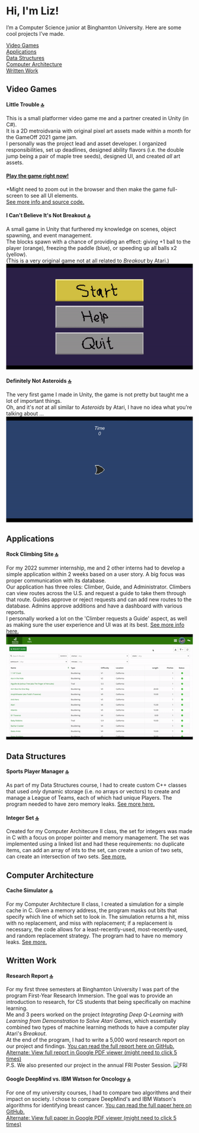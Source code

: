 # Hi, I'm Liz!
I’m a Computer Science junior at Binghamton University. Here are some cool projects I’ve made.

[Video Games](#video-games) <br/>
[Applications](#applications) <br/>
[Data Structures](#data-structures) <br/>
[Computer Architecture](#computer-architecture) <br/>
[Written Work](#written-work) <br/>

## Video Games
#### Little Trouble [:top:](#hi-im-liz)
This is a small platformer video game me and a partner created in Unity (in C#). 
<br/>It is a 2D metroidvania with original pixel art assets made within a month for the GameOff 2021 game jam.
<br/> I personally was the project lead and asset developer. I organized responsibilities, set up deadlines, designed ability flavors (i.e. the double jump being a pair of maple tree seeds), designed UI, and created *all* art assets.
<br/>
#### [Play the game right now!](https://e-potapova.itch.io/little-trouble) 
 *Might need to zoom out in the browser and then make the game full-screen to see all UI elements.
<br/>[See more info and source code.](https://github.com/E-Potapova/GameOff2021)

#### I Can't Believe It's Not Breakout [:top:](#hi-im-liz)
A small game in Unity that furthered my knowledge on scenes, object spawning, and event management.
<br/> The blocks spawn with a chance of providing an effect: giving +1 ball to the player (orange), freezing the paddle (blue), or speeding up all balls x2 (yellow).
<br/> (This is a very original game not at all related to *Breakout* by Atari.)
<br/>![](breakout.gif)

#### Definitely Not Asteroids [:top:](#hi-im-liz)
The very first game I made in Unity, the game is not pretty but taught me a lot of important things.
<br/> Oh, and it's *not* at all similar to *Asteroids* by Atari, I have no idea what you're talking about ... 
<br/>![](asteroids.gif)

## Applications
#### Rock Climbing Site [:top:](#hi-im-liz)
For my 2022 summer internship, me and 2 other interns had to develop a simple application within 2 weeks based on a user story. A big focus was proper communication with its database.
<br/> Our application has three roles: Climber, Guide, and Administrator. Climbers can view routes across the U.S. and request a guide to take them through that route. Guides approve or reject requests and can add new routes to the database. Admins approve additions and have a dashboard with various reports.
<br/> I personally worked a lot on the 'Climber requests a Guide' aspect, as well as making sure the user experience and UI was at its best.
[See more info here.](Internship%20Site/) <br/>
![](Internship%20Site/media/all_roles.gif)

## Data Structures
#### Sports Player Manager [:top:](#hi-im-liz)
As part of my Data Structures course, I had to create custom C++ classes that used *only* dynamic storage (i.e. no arrays or vectors) to create and manage a League of Teams, each of which had unique Players. The program needed to have zero memory leaks.
[See more here.](Player%20Manager/)

#### Integer Set [:top:](#hi-im-liz)
Created for my Computer Architecure II class, the set for integers was made in C with a focus on proper pointer and memory management. The set was implemented using a linked list and had these requirements: no duplicate items, can add an array of ints to the set, can create a union of two sets, can create an intersection of two sets.
[See more.](Integer%20Set/)

## Computer Architecture
#### Cache Simulator [:top:](#hi-im-liz)
For my Computer Architecture II class, I created a simulation for a simple cache in C. Given a memory address, the program masks out bits that specify which line of which set to look in. The simulation returns a hit, miss with no replacement, and miss with replacement; if a replacement is necessary, the code allows for a least-recently-used, most-recently-used, and random replacement strategy. The program had to have no memory leaks.
[See more.](Cache%20Simulator/)

## Written Work
#### Research Report [:top:](#hi-im-liz)
For my first three semesters at Binghamton University I was part of the program First-Year Research Immersion. The goal was to provide an introduction to research, for CS students that being specifically on machine learning.
<br/> Me and 3 peers worked on the project *Integrating Deep Q-Learning with Learning from Demonstration to Solve Atari Games*, which essentially combined two types of machine learning methods to have a computer play Atari's *Breakout*.
<br/> At the end of the program, I had to write a 5,000 word research report on our project and findings. [You can read the full report here on GitHub.](/Written%20Work/Research%20Report.pdf) <br/>
[Alternate: View full report in Google PDF viewer (might need to click 5 times)](https://docs.google.com/viewer?url=https://github.com/E-Potapova/E-Potapova/raw/main/Written%20Work/Research%20Report.pdf)
<br/> P.S. We also presented our project in the annual FRI Poster Session.
![FRI](Written%20Work/FRI.jpg)

#### Google DeepMind vs. IBM Watson for Oncology [:top:](#hi-im-liz)
For one of my university courses, I had to compare two algorithms and their impact on society. I chose to compare DeepMind's and IBM Watson's algorithms for identifying breast cancer. [You can read the full paper here on GitHub.](/Written%20Work/Google%20DeepMind%20vs.%20IBM%20Watson%20for%20Oncology.pdf)
<br/>[Alternate: View full paper in Google PDF viewer (might need to click 5 times)](https://docs.google.com/viewer?url=https://github.com/E-Potapova/E-Potapova/raw/main/Written%20Work/Google%20DeepMind%20vs.%20IBM%20Watson%20for%20Oncology.pdf)